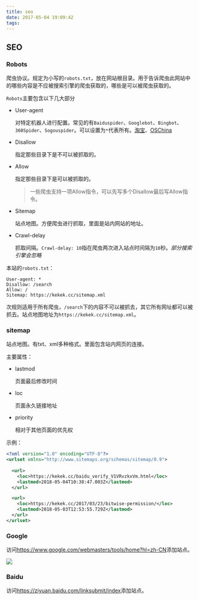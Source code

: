 ```yaml
---
title: seo
date: 2017-05-04 19:09:42
tags:
---
```

## SEO 

### Robots
爬虫协议。规定为小写的`robots.txt`，放在网站根目录。用于告诉爬虫此网站中的哪些内容是不应被搜索引擎的爬虫获取的，哪些是可以被爬虫获取的。

`Robots`主要包含以下几大部分

- User-agent

    对特定机器人进行配置。常见的有`Baiduspider`、`Googlebot`、`Bingbot`、`360Spider`、`Sogouspider`。可以设置为`*`代表所有。[淘宝](https://www.taobao.com/robots.txt)、[OSChina](https://www.oschina.net/robots.txt)

- Disallow

    指定那些目录下是不可以被抓取的。
    
- Allow 

    指定那些目录下是可以被抓取的。
    > 一些爬虫支持一项Allow指令，可以先写多个Disallow最后写Allow指令。

- Sitemap 

    站点地图。方便爬虫进行抓取，里面是站内网站的地址。

- Crawl-delay

    抓取间隔。`Crawl-delay: 10`指在爬虫两次进入站点时间隔为`10`秒。*部分搜索引擎会忽略*

本站的`robots.txt`：
```
User-agent: *
Disallow: /search
Allow: /
Sitemap: https://kekek.cc/sitemap.xml
```
次规则适用于所有爬虫，`/search`下的内容不可以被抓去，其它所有网址都可以被抓去。站点地图地址为`https://kekek.cc/sitemap.xml`。

### sitemap 
站点地图。有txt、xml多种格式。里面包含站内网页的连接。

主要属性：
- lastmod
    
    页面最后修改时间

- loc 

    页面永久链接地址

- priority

    相对于其他页面的优先权

示例：
``` xml
<?xml version="1.0" encoding="UTF-8"?>
<urlset xmlns="http://www.sitemaps.org/schemas/sitemap/0.9">
  
  <url>
    <loc>https://kekek.cc/baidu_verify_V1VRvzkxVm.html</loc>
    <lastmod>2018-05-04T10:38:47.003Z</lastmod>
  </url>

  <url>
    <loc>https://kekek.cc/2017/03/23/bitwise-permission/</loc>
    <lastmod>2018-05-03T12:53:55.729Z</lastmod>
  </url>
</urlset>
```

### Google
访问<https://www.google.com/webmasters/tools/home?hl=zh-CN>添加站点。

![](/images/WX20180504-191101@2x.png)

### Baidu 
访问<https://ziyuan.baidu.com/linksubmit/index>添加站点。
